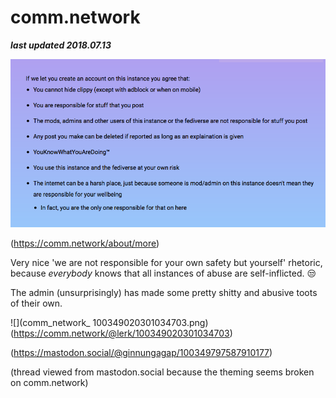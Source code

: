 # comm.network

***last updated 2018.07.13***


![](rules.png)

(https://comm.network/about/more)

Very nice 'we are not responsible for your own safety but yourself' rhetoric, because *everybody* knows that all instances of abuse are self-inflicted. 😒

The admin (unsurprisingly) has made some pretty shitty and abusive toots of their own.


![](comm_network_ 100349020301034703.png)
(https://comm.network/@lerk/100349020301034703)

(https://mastodon.social/@ginnungagap/100349797587910177)

(thread viewed from mastodon.social because the theming seems broken on comm.network)